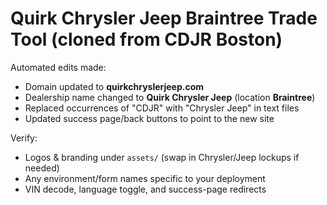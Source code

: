 # Quirk Chrysler Jeep Braintree Trade Tool (cloned from CDJR Boston)

Automated edits made:
- Domain updated to **quirkchryslerjeep.com**
- Dealership name changed to **Quirk Chrysler Jeep** (location **Braintree**)
- Replaced occurrences of "CDJR" with "Chrysler Jeep" in text files
- Updated success page/back buttons to point to the new site

Verify:
- Logos & branding under `assets/` (swap in Chrysler/Jeep lockups if needed)
- Any environment/form names specific to your deployment
- VIN decode, language toggle, and success-page redirects